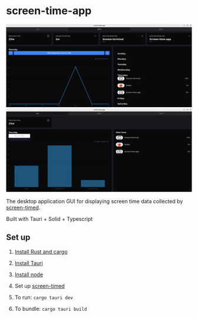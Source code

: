 # screen-time-app

![Screenshot 1](/docs/screenshots/week-screenshot.png)
![Screenshot 2](/docs/screenshots/day-screenshot.png)

The desktop application GUI for displaying screen time data collected by [screen-timed](https://github.com/saths008/screen-timed).

Built with Tauri + Solid + Typescript

## Set up

1. [Install Rust and cargo](https://www.rust-lang.org/tools/install)
2. [Install Tauri](https://tauri.app/)
3. [Install node](https://github.com/nvm-sh/nvm)
4. Set up [screen-timed](https://github.com/saths008/screen-timed)
5. To run:
   `cargo tauri dev`

6. To bundle:
   `cargo tauri build`
